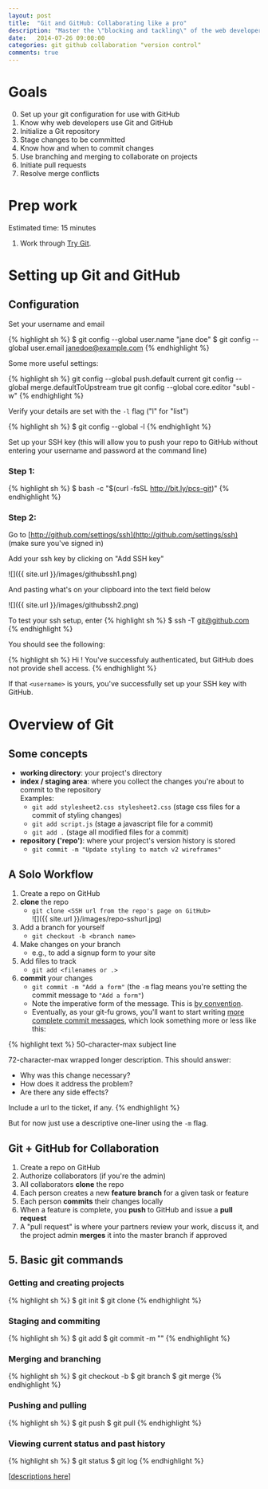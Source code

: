 ```yaml
---
layout: post
title:  "Git and GitHub: Collaborating like a pro"
description: "Master the \"blocking and tackling\" of the web developer's most indispensable, inscrutable tool: Git. Learn how to collaborate with teammates using GitHub."
date:   2014-07-26 09:00:00
categories: git github collaboration "version control"
comments: true
---
```


Goals
=====
0. Set up your git configuration for use with GitHub
1. Know why web developers use Git and GitHub
2. Initialize a Git repository
3. Stage changes to be committed
4. Know how and when to commit changes
5. Use branching and merging to collaborate on projects
6. Initiate pull requests
7. Resolve merge conflicts


Prep work
==========
Estimated time: 15 minutes

1. Work through [Try Git](http://try.github.io).


Setting up Git and GitHub
==========================

Configuration
-------------

Set your username and email

{% highlight sh %}
$ git config --global user.name "jane doe"
$ git config --global user.email janedoe@example.com
{% endhighlight %}

Some more useful settings:

{% highlight sh %}
git config --global push.default current
git config --global merge.defaultToUpstream true
git config --global core.editor "subl -w"
{% endhighlight %}

Verify your details are set with the `-l` flag ("l" for "list")

{% highlight sh %}
$ git config --global -l
{% endhighlight %}

Set up your SSH key (this will allow you to push your repo to GitHub without entering your username and password at the command line)

### Step 1:

{% highlight sh %}
$ bash -c "$(curl -fsSL http://bit.ly/pcs-git)"
{% endhighlight %}

### Step 2:

Go to [http://github.com/settings/ssh](http://github.com/settings/ssh) (make sure you've signed in)

Add your ssh key by clicking on "Add SSH key"

![]({{ site.url }}/images/githubssh1.png)

And pasting what's on your clipboard into the text field below

![]({{ site.url }}/images/githubssh2.png)

To test your ssh setup, enter
{% highlight sh %}
$ ssh -T git@github.com
{% endhighlight %}

You should see the following:

{% highlight sh %}
Hi <username>! You've successfuly authenticated, but GitHub does not provide shell access.
{% endhighlight %}

If that `<username>` is yours, you've successfully set up your SSH key with GitHub.

Overview of Git
================

Some concepts
--------------

* **working directory**: your project's directory
* **index / staging area**: where you collect the changes you're about to commit to the repository<br>
    Examples:
    - `git add stylesheet2.css stylesheet2.css` (stage css files for a commit of styling changes)
    - `git add script.js` (stage a javascript file for a commit)
    - `git add .` (stage all modified files for a commit)
* **repository ('repo')**: where your project's version history is stored
    - `git commit -m "Update styling to match v2 wireframes"`


A Solo Workflow
---------------

1. Create a repo on GitHub
2. **clone** the repo
    - `git clone <SSH url from the repo's page on GitHub>`  
    ![]({{ site.url }}/images/repo-sshurl.jpg)
3. Add a branch for yourself
    - `git checkout -b <branch name>`
4. Make changes on your branch
    - e.g., to add a signup form to your site
5. Add files to track
    - `git add <filenames or .>` 
6. **commit** your changes
    - `git commit -m "Add a form"` (the `-m` flag means you're setting the commit message to `"Add a form"`)
    - Note the imperative form of the message. This is [by convention](https://stackoverflow.com/questions/3580013/should-i-use-past-or-present-tense-in-git-commit-messages).
    - Eventually, as your git-fu grows, you'll want to start writing [more complete commit messages](http://robots.thoughtbot.com/5-useful-tips-for-a-better-commit-message), which look something more or less like this:

{% highlight text %}
50-character-max subject line

72-character-max wrapped longer description. This should answer:

* Why was this change necessary?
* How does it address the problem?
* Are there any side effects?

Include a url to the ticket, if any.
{% endhighlight %}

But for now just use a descriptive one-liner using the `-m` flag.

Git + GitHub for Collaboration
--------------------------------

1. Create a repo on GitHub
2. Authorize collaborators (if you're the admin)
3. All collaborators **clone** the repo
4. Each person creates a new **feature branch** for a given task or feature
5. Each person **commits** their changes locally
6. When a feature is complete, you **push** to GitHub and issue a **pull request**
7. A "pull request" is where your partners review your work, discuss it, and the project admin **merges** it into the master branch if approved

## 5. Basic git commands 
### Getting and creating projects
{% highlight sh %}
$ git init
$ git clone
{% endhighlight %}

### Staging and commiting
{% highlight sh %}
$ git add <files to stage so they can be committed>
$ git commit -m "<commit message>"
{% endhighlight %}

### Merging and branching
{% highlight sh %}
$ git checkout -b <branch name>
$ git branch
$ git merge <branch name>
{% endhighlight %}

### Pushing and pulling
{% highlight sh %}
$ git push
$ git pull 
{% endhighlight %}

### Viewing current status and past history
{% highlight sh %}
$ git status
$ git log
{% endhighlight %}

[[descriptions here](http://gitref.org)]




